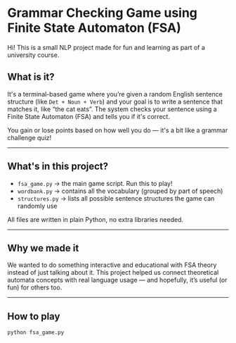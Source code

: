 # Grammar Checking Game using Finite State Automaton (FSA)

Hi! This is a small NLP project made for fun and learning as part of a university course.

## What is it?

It's a terminal-based game where you’re given a random English sentence structure (like `Det + Noun + Verb`) and your goal is to write a sentence that matches it, like “the cat eats”. The system checks your sentence using a Finite State Automaton (FSA) and tells you if it's correct.

You gain or lose points based on how well you do — it's a bit like a grammar challenge quiz!

---

## What's in this project?

- `fsa_game.py` → the main game script. Run this to play!
- `wordbank.py` → contains all the vocabulary (grouped by part of speech)
- `structures.py` → lists all possible sentence structures the game can randomly use

All files are written in plain Python, no extra libraries needed.

---

## Why we made it

We wanted to do something interactive and educational with FSA theory instead of just talking about it. This project helped us connect theoretical automata concepts with real language usage — and hopefully, it’s useful (or fun) for others too.

---

## How to play

```bash
python fsa_game.py

